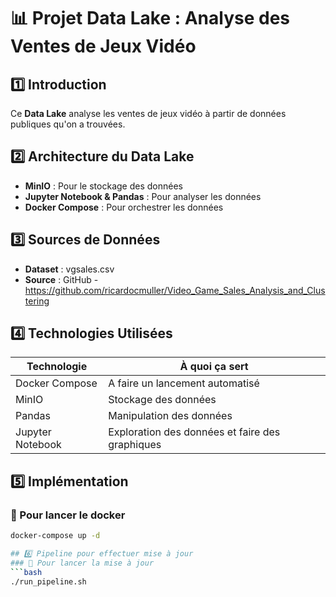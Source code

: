 # 📊 Projet Data Lake : Analyse des Ventes de Jeux Vidéo

## 1️⃣ Introduction
Ce **Data Lake** analyse les ventes de jeux vidéo à partir de données publiques qu'on a trouvées.

## 2️⃣ Architecture du Data Lake
- **MinIO** : Pour le stockage des données
- **Jupyter Notebook & Pandas** : Pour analyser les données
- **Docker Compose** : Pour orchestrer les données

## 3️⃣ Sources de Données
- **Dataset** : vgsales.csv
- **Source** : GitHub - https://github.com/ricardocmuller/Video_Game_Sales_Analysis_and_Clustering

## 4️⃣ Technologies Utilisées
| Technologie  | À quoi ça sert |
|-------------|------|
| Docker Compose | A faire un lancement automatisé |
| MinIO | Stockage des données |
| Pandas | Manipulation des données |
| Jupyter Notebook | Exploration des données et faire des graphiques |

## 5️⃣ Implémentation
### 🔹 Pour lancer le docker
```bash
docker-compose up -d

## 6️⃣ Pipeline pour effectuer mise à jour
### 🔹 Pour lancer la mise à jour
```bash
./run_pipeline.sh
